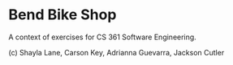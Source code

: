 # Bend Bike Shop

A context of exercises for CS 361 Software Engineering.

(c) Shayla Lane, Carson Key, Adrianna Guevarra, Jackson Cutler
